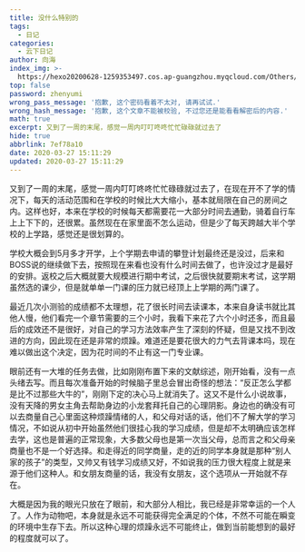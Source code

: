 ```yaml
---
title: 没什么特别的
tags:
  - 日记
categories:
  - 云下日记
author: 向海
index_img: >-
  https://hexo20200628-1259353497.cos.ap-guangzhou.myqcloud.com/Others/Fluid/about.png
top: false
password: zhenyumi
wrong_pass_message: '抱歉, 这个密码看着不太对, 请再试试.'
wrong_hash_message: '抱歉, 这个文章不能被校验, 不过您还是能看看解密后的内容.'
math: true
excerpt: 又到了一周的末尾，感觉一周内叮叮咚咚忙忙碌碌就过去了
hide: true
abbrlink: 7ef78a10
date: 2020-03-27 15:11:29
updated: 2020-03-27 15:11:29
---
```


  又到了一周的末尾，感觉一周内叮叮咚咚忙忙碌碌就过去了，在现在开不了学的情况下，每天的活动范围和在学校的时候比大大缩小，基本就局限在自己的房间之内。这样也好，本来在学校的时候每天都需要花一大部分时间去通勤，骑着自行车上上下下的，还很累。虽然现在在家里面不怎么运动，但是少了每天跨越大半个学校的上学路，感觉还是很划算的。

  学校大概会到5月多才开学，上个学期去申请的攀登计划最终还是没过，后来和BOSS说的继续做下去，按照现在来看也没有什么时间去做了，也许没过才是最好的安排。返校之后大概就要大规模进行期中考试，之后很快就要期末考试，这学期虽然选的课少，但是就单单一门课的压力就已经顶上上学期的两门课了。

  最近几次小测验的成绩都不太理想，花了很长时间去读课本，本来自身读书就比其他人慢，他们看完一个章节需要的三个小时，我看下来花了六个小时还多，而且最后的成效还不是很好，对自己的学习方法效率产生了深刻的怀疑，但是又找不到改进的方向，因此现在还是非常的烦躁。难道还是要花很大的力气去背课本吗，现在难以做出这个决定，因为花时间的不止有这一门专业课。

  眼前还有一大堆的任务去做，比如刚刚布置下来的文献综述，刚开始看，没有一点头绪去写。而且每次准备开始的时候脑子里总会冒出奇怪的想法：“反正怎么学都是比不过那些大牛的”，刚刚下定的决心马上就消失了。这又不是什么小说故事，没有天降的男女主角去帮助身边的小龙套拜托自己的心理阴影。身边也的确没有可以去商量自己心里面这种烦躁情绪的人，和父母对话的话，他们不了解大学的学习情况，不如说从初中开始虽然他们很挂心我的学习成绩，但是却不太明确应该怎样去学，这也是普遍的正常现象，大多数父母也是第一次当父母，总而言之和父母亲商量也不是一个好选择。和走得近的同学商量，走的近的同学本身就是那种“别人家的孩子”的类型，又帅又有钱学习成绩又好，不如说我的压力很大程度上就是来源于他们这种人。和女朋友商量的话，我没有女朋友，这个选项从一开始就不存在。

  大概是因为我的眼光只放在了眼前，和大部分人相比，我已经是非常幸运的一个人了。人作为动物吧，本身就是永远不可能获得完全满足的个体，不然不可能在瞬变的环境中生存下去。所以这种心理的烦躁永远不可能终止，做到当前能想到的最好的程度就可以了。